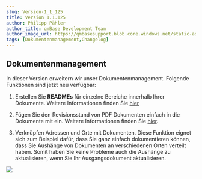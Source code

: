 ```yaml
---
slug: Version-1_1_125
title: Version 1.1.125
author: Philipp Pähler
author_title: qmBase Development Team
author_image_url: https://qmbasesupport.blob.core.windows.net/static-assets/img/persons/paehler_round.png
tags: [Dokumentenmanagement,Changelog]
---
```

## Dokumentenmanagement

In dieser Version erweitern wir unser Dokumentenmanagement. Folgende Funktionen sind jetzt neu verfügbar:

1.  Erstellen Sie **READMEs** für einzelne Bereiche innerhalb Ihrer Dokumente. Weitere Informationen finden Sie [hier](../docs/faqs/Readme-im-Dokumentenmanagement.md)

2.  Fügen Sie den Revisionsstand von PDF Dokumenten einfach in die Dokumente mit ein. Weitere Informationen finden Sie [hier](../docs/faqs/PDF-mit-Revisionsstand.md). 

3.  Verknüpfen Adressen und Orte mit Dokumenten. Diese Funktion eignet sich zum Beispiel dafür, dass Sie ganz einfach dokumentieren können, dass Sie Aushänge von Dokumenten an verschiedenen Orten verteilt haben. Somit haben Sie keine Probleme auch die Aushänge zu aktualisieren, wenn Sie Ihr Ausgangsdokument aktualisieren.

![](https://caqadmin.blob.core.windows.net/releasenotes/112-images/mceclip0.png)